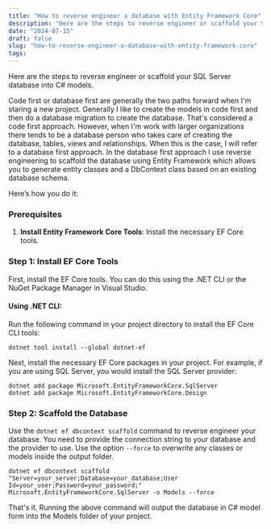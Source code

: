 ```yaml
---
title: "How to reverse engineer a database with Entity Framework Core"
description: "Here are the steps to reverse engineer or scaffold your SQL Server database into C# models. "
date: "2024-07-15"
draft: false
slug: "how-to-reverse-engineer-a-database-with-entity-framework-core"
tags:
---
```


<p>Here are the steps to reverse engineer or scaffold your SQL Server database into C# models. </p><p>Code first or database first are generally the two paths forward when I'm staring a new project. Generally I like to create the models in code first and then do a database migration to create the database. That's considered a code first approach. However, when I'm work with larger organizations there tends to be a database person who takes care of creating the database, tables, views and relationships. When this is the case, I will refer to a database first approach. In the database first approach I use reverse engineering to scaffold the database using Entity Framework which allows you to generate entity classes and a DbContext class based on an existing database schema. </p><p>Here’s how you do it:</p><h3 id="prerequisites">Prerequisites</h3><ol><li><strong>Install Entity Framework Core Tools</strong>: Install the necessary EF Core tools.</li></ol><h3 id="step-1-install-ef-core-tools">Step 1: Install EF Core Tools</h3><p>First, install the EF Core tools. You can do this using the .NET CLI or the NuGet Package Manager in Visual Studio.</p><h4 id="using-net-cli">Using .NET CLI:</h4><p>Run the following command in your project directory to install the EF Core CLI tools:</p><pre><code class="language-bash">dotnet tool install --global dotnet-ef
</code></pre><p>Next, install the necessary EF Core packages in your project. For example, if you are using SQL Server, you would install the SQL Server provider:</p><pre><code class="language-bash">dotnet add package Microsoft.EntityFrameworkCore.SqlServer
dotnet add package Microsoft.EntityFrameworkCore.Design</code></pre><h3 id="step-2-scaffold-the-database">Step 2: Scaffold the Database</h3><p>Use the <code>dotnet ef dbcontext scaffold</code> command to reverse engineer your database. You need to provide the connection string to your database and the provider to use. Use the option <code>--force</code> to overwrite any classes or models inside the output folder.</p><pre><code class="language-bash">dotnet ef dbcontext scaffold "Server=your_server;Database=your_database;User Id=your_user;Password=your_password;" Microsoft.EntityFrameworkCore.SqlServer -o Models --force
</code></pre><p>That's it. Running the above command will output the database in C# model form into the Models folder of your project.</p>
